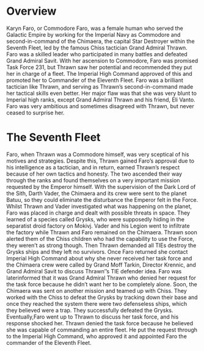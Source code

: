 # Overview

Karyn Faro, or Commodore Faro, was a female human who served the Galactic Empire by working for the Imperial Navy as Commodore and second-in-command of the Chimaera, the capital Star Destroyer within the Seventh Fleet, led by the famous Chiss tactician Grand Admiral Thrawn.
Faro was a skilled leader who participated in many battles and defeated Grand Admiral Savit.
With her ascension to Commodore, Faro was promised Task Force 231, but Thrawn saw her potential and recommended they put her in charge of a fleet.
The Imperial High Command approved of this and promoted her to Commander of the Eleventh Fleet.
Faro was a brilliant tactician like Thrawn, and serving as Thrawn’s second-in-command made her tactical skills even better.
Her major flaw was that she was very blunt to Imperial high ranks, except Grand Admiral Thrawn and his friend, Eli Vanto.
Faro was very ambitious and sometimes disagreed with Thrawn, but never ceased to surprise  her.

# The Seventh Fleet

Faro, when Thrawn was a Commodore himself, was very sceptical of his motives and strategies.
Despite this, Thrawn gained Faro’s approval due to his intelligence as a tactician, and in return, earned Thrawn’s respect because of her own tactics and honesty.
The two ascended their way through the ranks and found themselves on a very important mission requested by the Emperor himself.
With the supervision of the Dark Lord of the Sith, Darth Vader, the Chimaera and its crew were sent to the planet Batuu, so they could eliminate the disturbance the Emperor felt in the Force.
Whilst Thrawn and Vader investigated what was happening on the planet, Faro was placed in charge and dealt with possible threats in space.
They learned of a species called Grysks, who were supposedly hiding in the separatist droid factory on Mokivj.
Vader and his Legion went to infiltrate the factory while Thrawn and Faro remained on the Chimaera.
Thrawn soon alerted them of the Chiss children who had the capability to use the Force, they weren’t as strong though.
Then Thrawn demanded all TIEs destroy the Grysks ships and they left no survivors.
Once Faro returned she contact Imperial High Command about why she never received her task force and the Chimaera crew were called by Grand Moff Tarkin, Director Krennic, and Grand Admiral Savit to discuss Thrawn’’s TIE defender idea.
Faro was laterinformed that it was Grand Admiral Thrawn who denied her request for the task force because he didn’t want her to be completely alone.
Soon, the Chimaera was sent on another mission and teamed up with Chiss.
They worked with the Chiss to defeat the Grysks by tracking down their base and once they reached the system there were two defenseless ships, which they believed were a trap.
They successfully defeated the Grysks.
Eventually,Faro went up to Thrawn to discuss her task force, and his response shocked her.
Thrawn denied the task force because he believed she was capable of commanding an entire fleet.
He put the request through to the Imperial High Command, who approved it and appointed Faro the commander of the Eleventh Fleet.
